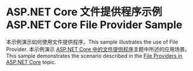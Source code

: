 # <a name="aspnet-core-file-provider-sample"></a><span data-ttu-id="42954-101">ASP.NET Core 文件提供程序示例</span><span class="sxs-lookup"><span data-stu-id="42954-101">ASP.NET Core File Provider Sample</span></span>

<span data-ttu-id="42954-102">本示例演示如何使用文件提供程序。</span><span class="sxs-lookup"><span data-stu-id="42954-102">This sample illustrates the use of File Provider.</span></span> <span data-ttu-id="42954-103">本示例演示 [ASP.NET Core 中的文件提供程序](https://docs.microsoft.com/aspnet/core/fundamentals/file-providers)主题中所述的应用场景。</span><span class="sxs-lookup"><span data-stu-id="42954-103">This sample demonstrates the scenario described in the [File Providers in ASP.NET Core](https://docs.microsoft.com/aspnet/core/fundamentals/file-providers) topic.</span></span>
